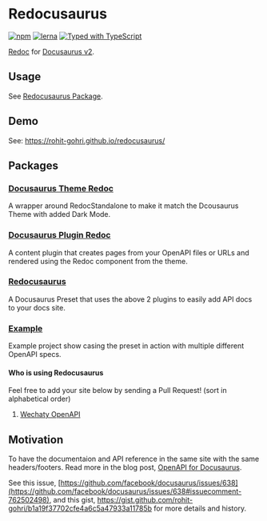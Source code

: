 # Redocusaurus

[![npm](https://img.shields.io/npm/v/redocusaurus?style=flat-square)](https://www.npmjs.com/package/redocusaurus/)
[![lerna](https://img.shields.io/badge/Maintained%20with-lerna-cc00ff.svg?style=flat-square)](https://lerna.js.org/)
[![Typed with TypeScript](https://img.shields.io/badge/Typed-555555.svg?style=flat-square&logo=typescript&labelColor=fff)](https://www.typescriptlang.org/)

[Redoc](https://github.com/redocly/redoc) for [Docusaurus v2](https://v2.docusaurus.io/).

## Usage

See [Redocusaurus Package](./packages/redocusaurus).

## Demo

See: <https://rohit-gohri.github.io/redocusaurus/>

## Packages

### [Docusaurus Theme Redoc](./packages/docusaurus-theme-redoc)

A wrapper around RedocStandalone to make it match the Dcousaurus Theme with added Dark Mode.

### [Docusaurus Plugin Redoc](./packages/docusaurus-plugin-redoc)

A content plugin that creates pages from your OpenAPI files or URLs and rendered using the Redoc component from the theme.

### [Redocusaurus](./packages/redocusaurus)

A Docusaurus Preset that uses the above 2 plugins to easily add API docs to your docs site.

### [Example](./example)

Example project show casing the preset in action with multiple different OpenAPI specs.

#### Who is using Redocusaurus

Feel free to add your site below by sending a Pull Request! (sort in alphabetical order)

1. [Wechaty OpenAPI](https://wechaty.js.org/docs/openapi/)

## Motivation

To have the documentaion and API reference in the same site with the same headers/footers. Read more in the blog post, [OpenAPI for Docusaurus](https://rohit.page/blog/projects/openapi-for-docusaurus/?utm_source=github&utm_medium=repo&utm_campaign=redocusaurus).

See this issue, [https://github.com/facebook/docusaurus/issues/638](https://github.com/facebook/docusaurus/issues/638#issuecomment-762502498), and this gist, <https://gist.github.com/rohit-gohri/b1a19f37702cfe4a6c5a47933a11785b> for more details and history.
